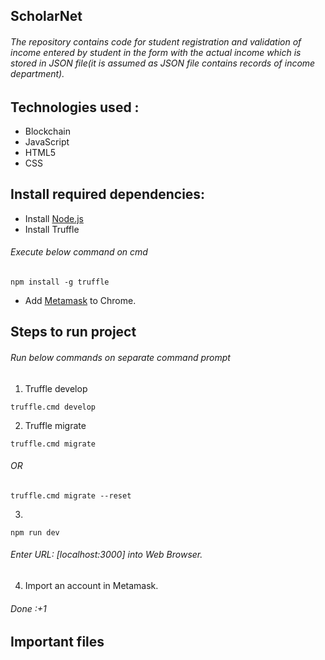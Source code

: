 ## ScholarNet
###### The repository contains code for student registration and validation of income entered by student in the form with the actual income which is stored in JSON file(it is assumed as JSON file contains records of income department).
## Technologies used :
- Blockchain
- JavaScript
- HTML5
- CSS
## Install required dependencies:
- Install [Node.js](https://nodejs.org/en/)
- Install Truffle
###### Execute below command on cmd
```
npm install -g truffle
```
- Add [Metamask](https://chrome.google.com/webstore/search/metamask?hl=en) to Chrome.
## Steps to run project
###### Run below commands on separate command prompt
1. Truffle develop
```
truffle.cmd develop
```
2. Truffle migrate
```
truffle.cmd migrate 
```
###### OR
```
truffle.cmd migrate --reset
```
3.  
```
npm run dev
```
###### Enter URL: [localhost:3000] into Web Browser.
4. Import an account in Metamask.
###### Done :+1
## Important files





